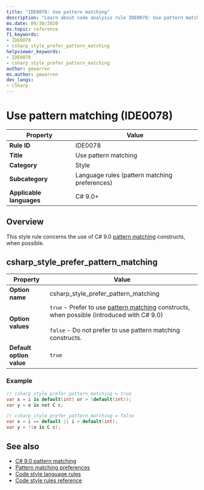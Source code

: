 ```yaml
---
title: "IDE0078: Use pattern matching"
description: "Learn about code analysis rule IDE0078: Use pattern matching"
ms.date: 09/30/2020
ms.topic: reference
f1_keywords:
- IDE0078
- csharp_style_prefer_pattern_matching
helpviewer_keywords:
- IDE0078
- csharp_style_prefer_pattern_matching
author: gewarren
ms.author: gewarren
dev_langs:
- CSharp
---
```

# Use pattern matching (IDE0078)

|Property|Value|
|-|-|
| **Rule ID** | IDE0078 |
| **Title** | Use pattern matching |
| **Category** | Style |
| **Subcategory** | Language rules (pattern matching preferences) |
| **Applicable languages** | C# 9.0+ |

## Overview

This style rule concerns the use of C# 9.0 [pattern matching](../../../csharp/whats-new/csharp-9#pattern-matching-enhancements.md) constructs, when possible.

## csharp_style_prefer_pattern_matching

|Property|Value|
|-|-|
| **Option name** | csharp_style_prefer_pattern_matching |
| **Option values** | `true` - Prefer to use [pattern matching](../../../csharp/whats-new/csharp-9#pattern-matching-enhancements.md) constructs, when possible (introduced with C# 9.0)<br /><br />`false` - Do not prefer to use pattern matching constructs. |
| **Default option value** | `true` |

### Example

```csharp
// csharp_style_prefer_pattern_matching = true
var x = i is default(int) or > (default(int));
var y = o is not C c;

// csharp_style_prefer_pattern_matching = false
var x = i == default || i > default(int);
var y = !(o is C c);
```

## See also

- [C# 9.0 pattern matching](../../../csharp/whats-new/csharp-9#pattern-matching-enhancements.md)
- [Pattern matching preferences](pattern-matching-preferences.md)
- [Code style language rules](language-rules.md)
- [Code style rules reference](index.md)
